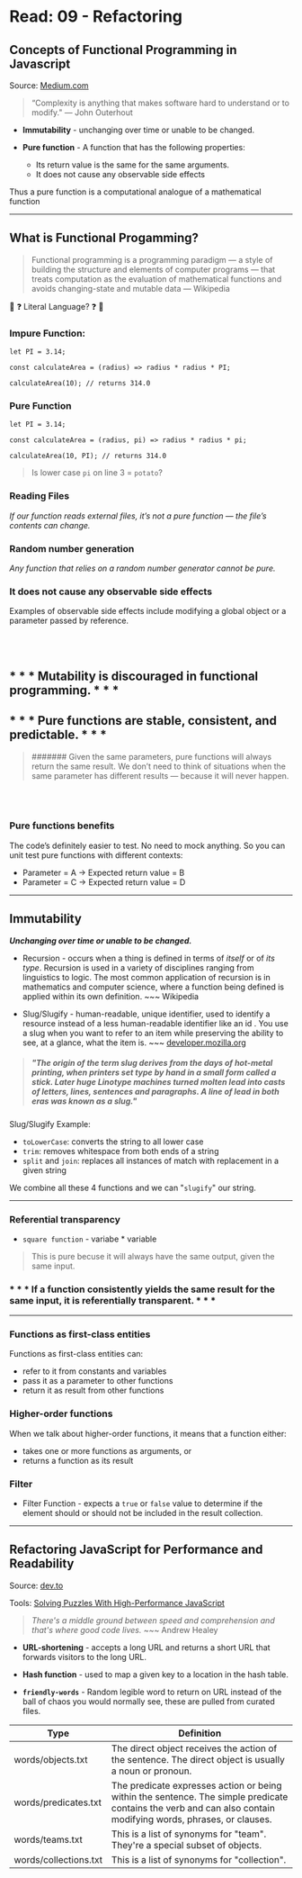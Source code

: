 # Read: 09 - Refactoring

## Concepts of Functional Programming in Javascript
Source: [Medium.com](https://medium.com/the-renaissance-developer/concepts-of-functional-programming-in-javascript-6bc84220d2aa)

> “Complexity is anything that makes software hard to understand or to modify." — John Outerhout

- **Immutability** - unchanging over time or unable to be changed.

- **Pure function** - A function that has the following properties: 
  - Its return value is the same for the same arguments. 
  - It does not cause any observable side effects
  
Thus a pure function is a computational analogue of a mathematical function

---

## What is Functional Progamming?

> Functional programming is a programming paradigm — a style of building the structure and elements of computer programs — that treats computation as the evaluation of mathematical functions and avoids changing-state and mutable data — Wikipedia

:thought_balloon: :question: Literal Language?  :question: :thought_balloon:

### Impure Function:
```
let PI = 3.14;

const calculateArea = (radius) => radius * radius * PI;

calculateArea(10); // returns 314.0
```

### Pure Function
```
let PI = 3.14;

const calculateArea = (radius, pi) => radius * radius * pi;

calculateArea(10, PI); // returns 314.0
```
> Is lower case `pi` on line 3 = `potato`?


### Reading Files
*If our function reads external files, it’s not a pure function — the file’s contents can change.*

### Random number generation
*Any function that relies on a random number generator cannot be pure.*

### It does not cause any observable side effects
Examples of observable side effects include modifying a global object or a parameter passed by reference.

<br><br>

## * * * Mutability is discouraged in functional programming. * * * 

## * * * Pure functions are stable, consistent, and predictable. * * *

> ####### Given the same parameters, pure functions will always return the same result. We don’t need to think of situations when the same parameter has different results — because it will never happen.

<br><br>

### Pure functions benefits

The code’s definitely easier to test. No need to mock anything. So you can unit test pure functions with different contexts:

- Parameter = A → Expected return value = B
- Parameter = C → Expected return value = D

---

## Immutability

***Unchanging over time or unable to be changed.***

- Recursion - occurs when a thing is defined in terms of *itself* or of *its type*. Recursion is used in a variety of disciplines ranging from linguistics to logic. The most common application of recursion is in mathematics and computer science, where a function being defined is applied within its own definition.   ~~~ Wikipedia 


- Slug/Slugify - human-readable, unique identifier, used to identify a resource instead of a less human-readable identifier like an id . You use a slug when you want to refer to an item while preserving the ability to see, at a glance, what the item is. ~~~ [developer.mozilla.org](https://developer.mozilla.org/en-US/docs/Glossary/Slug#:~:text=A%20Slug%20is%20the%20unique,page's%20slug%20is%20Glossary%2FSlug%20.)

> ##### "The origin of the term slug derives from the days of hot-metal printing, when printers set type by hand in a small form called a stick. Later huge Linotype machines turned molten lead into casts of letters, lines, sentences and paragraphs. A line of lead in both eras was known as a slug."

Slug/Slugify Example:
- `toLowerCase`: converts the string to all lower case
- `trim`: removes whitespace from both ends of a string
- `split` and `join`: replaces all instances of match with replacement in a given string

We combine all these 4 functions and we can "`slugify`" our string.

---

### Referential transparency

- `square function` - variabe * variable

> This is pure becuse it will always have the same output, given the same input.

### * * * If a function consistently yields the same result for the same input, it is **referentially transparent**. * * *

---

### Functions as first-class entities

Functions as first-class entities can:
- refer to it from constants and variables
- pass it as a parameter to other functions
- return it as result from other functions

### Higher-order functions

When we talk about higher-order functions, it means that a function either:
- takes one or more functions as arguments, or
- returns a function as its result

### Filter

- Filter Function - expects a `true` or `false` value to determine if the element should or should not be included in the result collection.

---

## Refactoring JavaScript for Performance and Readability
Source: [dev.to](https://dev.to/healeycodes/refactoring-javascript-for-performance-and-readability-with-examples-1hec)

Tools: [Solving Puzzles With High-Performance JavaScript](https://dev.to/healeycodes/solving-puzzles-with-high-performance-javascript-3o4k)

> *There's a middle ground between speed and comprehension and that's where good code lives.* ~~~ Andrew Healey

- **URL-shortening** - accepts a long URL and returns a short URL that forwards visitors to the long URL.

- **Hash function** - used to map a given key to a location in the hash table.

- **`friendly-words`** - Random legible word to return on URL instead of the ball of chaos you would normally see, these are pulled from curated files.

| Type | Definition |
| --- | --- |
| words/objects.txt | The direct object receives the action of the sentence. The direct object is usually a noun or pronoun. |
| words/predicates.txt |The predicate expresses action or being within the sentence. The simple predicate contains the verb and can also contain modifying words, phrases, or clauses. |
| words/teams.txt | This is a list of synonyms for "team". They're a special subset of objects. |
| words/collections.txt |This is a list of synonyms for "collection". |














